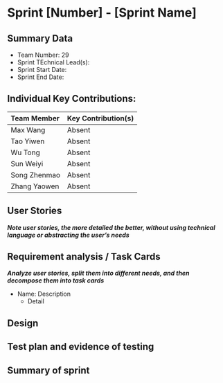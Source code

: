 # Sprint [Number] - [Sprint Name]

## Summary Data

* Team Number: 29
* Sprint TEchnical Lead(s): 
* Sprint Start Date: 
* Sprint End Date:

## Individual Key Contributions:

|  Team Member   | Key Contribution(s)  |
|  :----         | :----                |
| Max Wang       | Absent |
| Tao Yiwen      | Absent |
| Wu Tong        | Absent |
| Sun Weiyi      | Absent |
| Song Zhenmao   | Absent |
| Zhang Yaowen   | Absent |



## User Stories 
***Note user stories, the more detailed the better, without using technical language or abstracting the user’s needs***



## Requirement analysis / Task Cards
***Analyze user stories, split them into different needs, and then decompose them into task cards***
* Name: Description
    * Detail



## Design



## Test plan and evidence of testing



## Summary of sprint






